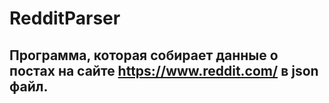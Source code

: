 # RedditParser
## Программа, которая собирает данные о постах на сайте https://www.reddit.com/ в json файл.
